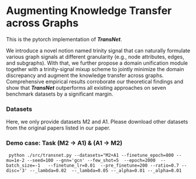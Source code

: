 # Augmenting Knowledge Transfer across Graphs

This is the pytorch implementation of _**TransNet**_.

We introduce a novel notion named trinity signal that can naturally formulate various graph signals at different granularity (e.g., node attributes, edges, and subgraphs). With that, we further propose a domain unification module together with a trinity-signal mixup scheme to jointly minimize the domain discrepancy and augment the knowledge transfer across graphs. Comprehensive empirical results corroborate our theoretical findings and show that _**TransNet**_ outperforms all existing approaches on seven benchmark datasets by a significant margin.

### Datasets
Here, we only provide datasets M2 and A1. Please download other datasets from the original papers listed in our paper.

### Demo case: Task (M2 -> A1) & (A1 -> M2)
```
 python ./src/transnet.py --datasets="M2+A1 --finetune_epoch=800 --mu=1e-2 --seed=100 --gnn='gcn' --few_shot=5  --epoch=2000  --batch_size=-1   --finetune_lr=0.01  --pre_finetune=200 --ratio=0.7 --disc='3' --_lambda=0.02  --_lambda=0.05 --_alpha=0.01 --_alpha=0.01
```
